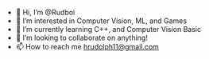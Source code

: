 - 👋 Hi, I’m @Rudboi
- 👀 I’m interested in Computer Vision, ML, and Games
- 🌱 I’m currently learning C++, and Computer Vision Basic
- 💞️ I’m looking to collaborate on anything!
- 📫 How to reach me hrudolph11@gmail.com

<!---
Rudboi/Rudboi is a ✨ special ✨ repository because its `README.md` (this file) appears on your GitHub profile.
You can click the Preview link to take a look at your changes.
--->
